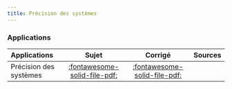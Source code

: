 ```yaml
---
title: Précision des systèmes 
---
```


[comment]: <> (Généré automatiquement par ALL_PDF/make_markdown.py, creation_fichiers_activites)


### Applications 
 
| Applications | Sujet | Corrigé | Sources  | 
| :-------------- | :---: | :-----: | :------: | 
| Précision des systèmes | [:fontawesome-solid-file-pdf:](https://xpessoles-cpge.fr/pdf/Cy_02_Ch_03_Application_01_Sujet.pdf) | [:fontawesome-solid-file-pdf:](https://xpessoles-cpge.fr/pdf/Cy_02_Ch_03_Application_01_Corrige.pdf) | | Cellule d'assemblage pour avion Falcon | [:fontawesome-solid-file-pdf:](https://xpessoles-cpge.fr/pdf/Cy_02_Ch_03_Application_02_AssemblageFalcon_Sujet.pdf) | [:fontawesome-solid-file-pdf:](https://xpessoles-cpge.fr/pdf/Cy_02_Ch_03_Application_02_AssemblageFalcon_Corrige.pdf) | [:material-github:](https://github.com/xpessoles/PSI_Cy_02_PredictionPerfomances/tree/main/Chapitre_03_Precision/Cy_02_Ch_03_Application_02_AssemblageFalcon) | 




